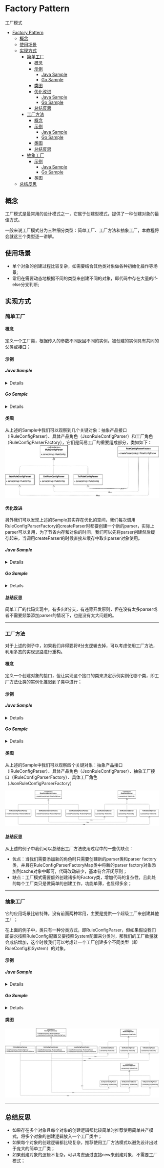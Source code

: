 # Factory Pattern
工厂模式
- [Factory Pattern](#factory-pattern)
  - [概念](#概念)
  - [使用场景](#使用场景)
  - [实现方式](#实现方式)
    - [简单工厂](#简单工厂)
      - [概念](#概念-1)
      - [示例](#示例)
        - [Java Sample](#java-sample)
        - [Go Sample](#go-sample)
      - [类图](#类图)
      - [优化改进](#优化改进)
        - [Java Sample](#java-sample-1)
        - [Go Sample](#go-sample-1)
      - [总结反思](#总结反思)
    - [工厂方法](#工厂方法)
      - [概念](#概念-2)
      - [示例](#示例-1)
        - [Java Sample](#java-sample-2)
        - [Go Sample](#go-sample-2)
      - [类图](#类图-1)
      - [总结反思](#总结反思-1)
    - [抽象工厂](#抽象工厂)
      - [示例](#示例-2)
        - [Java Sample](#java-sample-3)
        - [Go Sample](#go-sample-3)
      - [类图](#类图-2)
  - [总结反思](#总结反思-2)

## 概念
工厂模式是最常用的设计模式之一，它属于创建型模式，提供了一种创建对象的最佳方式。

一般来说工厂模式分为三种细分类型：简单工厂、工厂方法和抽象工厂，本教程将会就这三个类型逐一讲解。

## 使用场景
+ 单个对象的创建过程比较复杂，如需要结合其他类对象做各种初始化操作等场景;
+ 常用在需要动态地根据不同的类型来创建不同的对象，即代码中存在大量的if-else分支判断;

## 实现方式

### 简单工厂

#### 概念
定义一个工厂类，根据传入的参数不同返回不同的实例，被创建的实例具有共同的父类或接口；

#### 示例

##### Java Sample

<details>

```java
public class RuleConfigSource {
  public RuleConfig load(String path, String fileExtension) {
    IRuleConfigParser parser = RuleConfigParserFactory.createParser(fileExtension);
    if (parser == null) {
      throw new InvalidRuleConfigException("Rule Config file format is not supported:", fileExtension)
     }
    String configText = "";
    RuleConfig ruleConfig = parser.parse(configText);
    return ruleConfig;
  }
}

public class RuleConfigParserFactory {
  public class IRuleConfigParser createParser(String configFormat){
    IRuleConfigParser parser = null;
    if ("json".equalsIgnoreCase(configFormat)) {
      parser = new JsonRuleConfigParser();
    } else if ("xml".equalsIgnoreCase(configFormat)) {
      parser = new XmlRuleConfigParser();
    } else if ("txt".equalsIgnoreCase(configFormat)) {
      parser = new TxtRuleConfigParser();
    }
     return parser;
  }
}
```
</details>

##### Go Sample

<details>

```golang
// 共同的接口
type IRuleConfigParser interface {
  parse(string) RuleConfig
}

// 自定义结构体
type RuleConfig struct{}

// 具体产品角色
type JsonRuleConfigParser struct{}

func (JsonRuleConfigParser) parse(string) RuleConfig { return RuleConfig{} }

type XmlRuleConfigParser struct{}

func (XmlRuleConfigParser) parse(string) RuleConfig { return RuleConfig{} }

type TxtRuleConfigParser struct{}

func (TxtRuleConfigParser) parse(string) RuleConfig { return RuleConfig{} }

// 工厂角色
type RuleConfigParserFactory struct{}

func (RuleConfigParserFactory) createParser(configFormat string) IRuleConfigParser {
  var parser IRuleConfigParser
  if "json" == strings.ToLower(configFormat) {
    parser = new(JsonRuleConfigParser)
  } else if "xml" == strings.ToLower(configFormat) {
    parser = new(XmlRuleConfigParser)
  } else if "txt" == strings.ToLower(configFormat) {
    parser = new(TxtRuleConfigParser)
  }
  return parser
}

func NewRuleConfigParserFactory() RuleConfigParserFactory {
  return RuleConfigParserFactory{}
}

// 使用方
type RuleConfigSource struct{}

func (RuleConfigSource) load(path, fileExtension string) RuleConfig {
  var ruleConfig RuleConfig
  parser := NewRuleConfigParserFactory().createParser(fileExtension)
  if parser == nil {
    return ruleConfig
  }
  configText := ""
  ruleConfig = parser.parse(configText)
  return ruleConfig
}
```

</details>

#### 类图

从上述的Sample中我们可以观察到几个关键对象：抽象产品接口（IRuleConfigParser）、具体产品角色（JsonRuleConfigParser）和工厂角色（RuleConfigParserFactory），它们是简易工厂的重要组成部分，类如如下：
![](factory_1.jpg)

#### 优化改进

另外我们可以发现上述的Sample其实存在优化的空间，我们每次调用RuleConfigParserFactory的createParser时都要创建一个新的parser，实际上parser可以复用，为了节省内存和对象的时间，我们可以先将parser创建然后缓存起来，当调用createParser的时候直接从缓存中取出parser对象使用。

##### Java Sample

<details>

```java
public class RuleConfigParserFactory {
  private static final Map<String, RuleConfigParser> cacheParser = new HashMap<>()
  static {
    cacheParser.put("json", new JsonRuleConfigParser());
    cacheParser.put("xml", new XmlRuleConfigParser());
    cacheParser.put("txt", new TxtRuleConfigParser());
  }
  
  public class IRuleConfigParser createParser(String configFormat){
    if (configFormat == null || configFormat.isEmpty()) {
         return null;
    }
    IRuleConfigParser parser = cacheParser.get(configFormat.toLowerCase());
    return parser;
  }
}
```

</details>

##### Go Sample

<details>

```golang
type RuleConfigParserFactory struct {
  cacheParser map[string]IRuleConfigParser
}

func (factory RuleConfigParserFactory) createParser(configFormat string) IRuleConfigParser {
  if configFormat == "" {
    return nil
  }
  return factory.cacheParser[configFormat]
}

func NewRuleConfigParserFactory() *RuleConfigParserFactory {
  factory := new(RuleConfigParserFactory)
  factory.cacheParser["json"] = new(JsonRuleConfigParser)
  factory.cacheParser["xml"] = new(XmlRuleConfigParser)
  factory.cacheParser["txt"] = new(TxtRuleConfigParser)

  return factory
}
```
</details>

#### 总结反思
简单工厂的代码实现中，有多出if分支，有违背开发原则，但在没有太多parser或者不需要频繁添加parser的情况下，也是没有太大问题的。

----

### 工厂方法

对于上述的例子中，如果我们非得要将if分支逻辑去掉，可以考虑使用工厂方法，利用多态的实现思路进行重构。

#### 概念
定义一个创建对象的接口，但让实现这个接口的类来决定示例实例化哪个类，即工厂方法让类的实例化推迟到子类中进行；

#### 示例

##### Java Sample

<details>

```java
public interface IRuleConfigParserFactory {
  IRuleConfigParser createParser();
}

public class JsonRuleConfigParserFactory implements IRuleConfigParserFactory {
  @Override
  public IRuleConfigParser createParser() {
    return new JsonRuleConfigParser();
  }
}

public class XmlRuleConfigParserFactory implements IRuleConfigParserFactory {
  @Override
  public IRuleConfigParser createParser() {
    return new XmlRuleConfigParser();
  }
}

public class TxtRuleConfigParserFactory implements IRuleConfigParserFactory {
  @Override
  public IRuleConfigParser createParser() {
    return new TxtRuleConfigParser();
  }
}

public class RuleConfigParserFactoryMap {
  private static final Map<String, IRuleConfigParserFactory> cacheParserFactory = new HashMap<>()
  static {
    cacheParserFactory.put("json", new JsonRuleConfigParserFactory());
    cacheParserFactory.put("xml", new XmlRuleConfigParserFactory());
    cacheParserFactory.put("txt", new TxtRuleConfigParserFactory());
  }
  
  public class IRuleConfigParserFactory getParserFactory(String type){
    if (type == null || type.isEmpty()) {
         return null;
    }
    IRuleConfigParserFactory parserFactory = cacheParserFactory.get(configFormat.toLowerCase());
    return parserFactory;
  }
}

public class RuleConfigSource {
  public RuleConfig load(String path, String fileExtension) {
    IRuleConfigParserFactory parserFactory = RuleConfigParserFactoryMap.getParserFactory(fileExtension);
    if (parserFactory == null) {
      throw new InvalidRuleConfigException("Rule Config file format is not supported:", fileExtension)
    }
    IRuleConfigParser parser = parserFactory.createParser();
    String configText = "";
    RuleConfig ruleConfig = parser.parse(configText);
    return ruleConfig;
  }
}
```
</details>

##### Go Sample

<details>

```golang
// 自定义结构体
type RuleConfig struct{}

// 抽象产品接口
type IRuleConfigParser interface {
  parse(string) RuleConfig
}

// 抽象工厂接口
type IRuleConfigParserFactory interface {
  createParser() IRuleConfigParser
}

// 具体产品角色
type JsonRuleConfigParser struct{}

func (JsonRuleConfigParser) parse(string) RuleConfig { return RuleConfig{} }

// 具体工厂角色
type JsonRuleConfigParserFactory struct{}

func (JsonRuleConfigParserFactory) createParser() IRuleConfigParser {
  return new(JsonRuleConfigParser)
}

type XmlRuleConfigParser struct{}

func (XmlRuleConfigParser) parse(string) RuleConfig { return RuleConfig{} }

type XmlRuleConfigParserFactory struct{}

func (XmlRuleConfigParserFactory) createParser() IRuleConfigParser {
  return new(XmlRuleConfigParser)
}

type TxtRuleConfigParser struct{}

func (TxtRuleConfigParser) parse(string) RuleConfig { return RuleConfig{} }

type TxtRuleConfigParserFactory struct{}

func (TxtRuleConfigParserFactory) createParser() IRuleConfigParser {
  return new(TxtRuleConfigParser)
}

type RuleConfigParserFactory struct {
  cacheParserFactory map[string]IRuleConfigParserFactory
}

func NewRuleConfigParserFactory() *RuleConfigParserFactory {
  factory := new(RuleConfigParserFactory)
  factory.cacheParserFactory["json"] = new(JsonRuleConfigParserFactory)
  factory.cacheParserFactory["xml"] = new(XmlRuleConfigParserFactory)
  factory.cacheParserFactory["txt"] = new(TxtRuleConfigParserFactory)

  return factory
}

type RuleConfigSource struct{}

func (RuleConfigSource) load(path, fileExtension string) RuleConfig {
  var ruleConfig RuleConfig
  parserFactory := NewRuleConfigParserFactory().cacheParserFactory[fileExtension]
  if parserFactory == nil {
    return ruleConfig
  }
  parser := parserFactory.createParser()

  configText := ""
  ruleConfig = parser.parse(configText)
  return ruleConfig
}
```

</details>

#### 类图
从上述的Sample中我们可以观察四个关键对象：抽象产品接口（IRuleConfigParser）、具体产品角色（JsonRuleConfigParser）、抽象工厂接口（IRuleConfigParserFactory）、具体工厂角色（JsonRuleConfigParserFactory）

![](factory_2.jpg)

#### 总结反思

从上述的例子中我们可以总结出工厂方法使用过程中的一些优缺点：
+ 优点：当我们需要添加新的角色时只需要创建新的parser类和parser factory类，并且在RuleConfigParserFactoryMap类中将新的parser factory对象添加到cache对象中即可，代码改动较少，基本符合开闭原则；
+ 缺点：工厂模式需要额外创建诸多的Factory类，增加代码的复杂性，且此处的每个工厂类只是做简单的创建工作，功能单薄，也显得多余；

----

### 抽象工厂
它的应用场景比较特殊，没有前面两种常用，主要是提供一个超级工厂来创建其他工厂；

在上面的例子中，类只有一种分类方式，即RuleConfigParser，但如果假设我们即要求按照RuleConfig配置又要按照System配置来分类时，那我们的工厂数量就会成倍增加，这个时候我们可以考虑让一个工厂创建多个不同类型（即RuleConfig和System）的对象。

#### 示例

##### Java Sample

<details>

```java
public interface IConfigParserFactory {
  IRuleConfigParser createRuleParser();
  ISystemConfigParser createSystemParser();
}

public class JsonConfigParserFactory implements IConfigParserFactory {
  @Override
  public IRuleConfigParser createRuleParser() {
    return new JsonRuleConfigParser();
  }
  public ISystemConfigParser createSystemParser() {
    return new JsonSystemConfigParser();
  }
}

public class XmlConfigParserFactory implements IConfigParserFactory {
  @Override
  public IRuleConfigParser createRuleParser() {
    return new XmlRuleConfigParser();
  }
  public ISystemConfigParser createSystemParser() {
    return new XmlSystemConfigParser();
  }
}

public class TxtConfigParserFactory implements IConfigParserFactory {
  @Override
  public IRuleConfigParser createRuleParser() {
    return new TxtRuleConfigParser();
  }
  public ISystemConfigParser createSystemParser() {
    return new TxtSystemConfigParser();
  }
}

public class ConfigParserFactoryMap {
  private static final Map<String, IConfigParserFactory> cacheParserFactory = new HashMap<>()
  static {
    cacheParserFactory.put("json", new JsonConfigParserFactory());
    cacheParserFactory.put("xml", new XmlConfigParserFactory());
    cacheParserFactory.put("txt", new TxtConfigParserFactory());
  }
  
  public class IConfigParserFactory getConfigParserFactory(String type){
    if (type == null || type.isEmpty()) {
      return null;
    }
    IRuleConfigParserFactory parserFactory = cacheParserFactory.get(configFormat.toLowerCase());
    return parserFactory;
  }
}

public class RuleConfigSource {
  public RuleConfig load(String path, String fileExtension) {
    IConfigParserFactory parserFactory = RuleConfigParserFactoryMap.getParserFactory(fileExtension);
    if (parserFactory == null) {
      throw new InvalidRuleConfigException("Rule Config file format is not supported:", fileExtension)
    }
    IRuleConfigParser parser = parserFactory.createRuleParser();
    String configText = "";
    RuleConfig ruleConfig = parser.parse(configText);
    return ruleConfig;
  }
}
```

</details>

##### Go Sample

<details>

```golang
// 自定义结构体
type RuleConfig struct{}

type SystemConfig struct{}

// 抽象工厂接口
type IConfigParserFactory interface {
  createRuleParser() IRuleConfigParser
  createSystemParser() ISystemConfigParser
}

// 抽象产品接口
type IRuleConfigParser interface {
  parse(string) RuleConfig
}

type ISystemConfigParser interface {
  parse(string) SystemConfig
}

// 具体工厂角色
type JsonConfigParserFactory struct{}

func (JsonConfigParserFactory) createRuleParser() IRuleConfigParser {
  return new(JsonRuleConfigParser)
}

func (JsonConfigParserFactory) createSystemParser() ISystemConfigParser {
  return new(JsonSystemConfigParser)
}

// 具体产品角色
type JsonRuleConfigParser struct{}

func (JsonRuleConfigParser) parse(string) RuleConfig { return RuleConfig{} }

type JsonSystemConfigParser struct{}

func (JsonSystemConfigParser) parse(string) SystemConfig { return SystemConfig{} }

type XmlConfigParserFactory struct{}

func (XmlConfigParserFactory) createRuleParser() IRuleConfigParser {
  return new(XmlRuleConfigParser)
}

func (XmlConfigParserFactory) createSystemParser() ISystemConfigParser {
  return new(XmlSystemConfigParser)
}

type XmlRuleConfigParser struct{}

func (XmlRuleConfigParser) parse(string) RuleConfig { return RuleConfig{} }

type XmlSystemConfigParser struct{}

func (XmlSystemConfigParser) parse(string) SystemConfig { return SystemConfig{} }

type TxtConfigParserFactory struct{}

func (TxtConfigParserFactory) createRuleParser() IRuleConfigParser {
  return new(TxtRuleConfigParser)
}

func (TxtConfigParserFactory) createSystemParser() ISystemConfigParser {
  return new(TxtSystemConfigParser)
}

// 具体产品角色
type TxtRuleConfigParser struct{}

func (TxtRuleConfigParser) parse(string) RuleConfig { return RuleConfig{} }

type TxtSystemConfigParser struct{}

func (TxtSystemConfigParser) parse(string) SystemConfig { return SystemConfig{} }

type RuleConfigParserFactory struct {
  cacheParserFactory map[string]IConfigParserFactory
}

func NewRuleConfigParserFactory() *RuleConfigParserFactory {
  factory := new(RuleConfigParserFactory)
  factory.cacheParserFactory["json"] = new(JsonConfigParserFactory)
  factory.cacheParserFactory["xml"] = new(XmlConfigParserFactory)
  factory.cacheParserFactory["txt"] = new(TxtConfigParserFactory)

  return factory
}

type RuleConfigSource struct{}

func (RuleConfigSource) load(path, fileExtension string) RuleConfig {
  parserFactory := NewRuleConfigParserFactory().cacheParserFactory[fileExtension]

  var ruleConfig RuleConfig
  if parserFactory == nil {
    return ruleConfig
  }
  parser := parserFactory.createRuleParser()

  configText := ""
  ruleConfig = parser.parse(configText)
  return ruleConfig
}
```

</details>

#### 类图
![](factory_3.jpg)

----

## 总结反思

+ 如果存在多个对象且每个对象的创建逻辑都比较简单时推荐使用简单共产模式，将多个对象的创建逻辑放入一个工厂类中；
+ 如果每个对象的创建逻辑都比较复杂，推荐使用工厂方法模式以避免设计出过于庞大的简单工厂类；
+ 如果创建对象的逻辑不复杂，可以考虑通过直接new来创建对象，不需要工厂模式；
